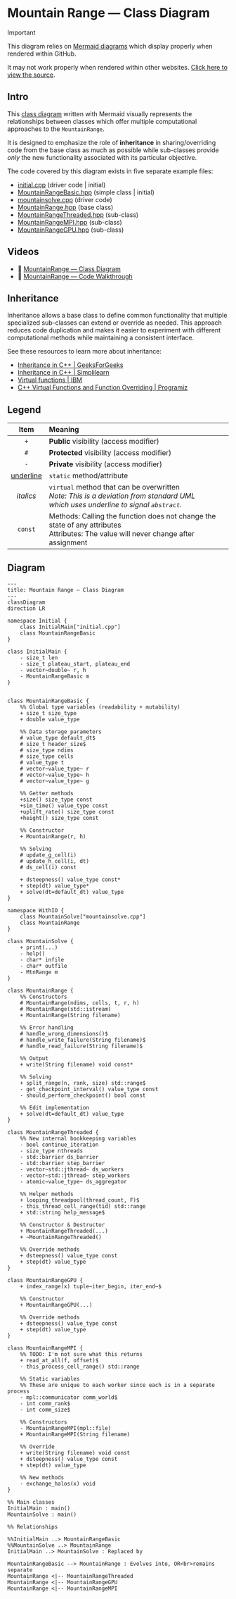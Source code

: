 # Mountain Range — Class Diagram

> [!IMPORTANT]
> This diagram relies on [Mermaid diagrams](https://mermaid.js.org/) which display properly when rendered within GitHub.
>
> It may not work properly when rendered within other websites. [Click here to view the source](https://github.com/BYUHPC/sci-comp-course-example-cxx/blob/main/docs/MountainRange-class-diagram.md).

## Intro

This [class diagram](https://mermaid.js.org/syntax/classDiagram.html#class-diagrams) written with Mermaid visually represents
the relationships between classes which offer multiple computational approaches to the `MountainRange`.

It is designed to emphasize the role of **inheritance** in sharing/overriding code
from the base class as much as possible while sub-classes provide _only_ the new
functionality associated with its particular objective.

The code covered by this diagram exists in five separate example files:
* [initial.cpp](../src/initial.cpp) (driver code | initial)
* [MountainRangeBasic.hpp](../src/MountainRangeBasic.hpp) (simple class | initial)
* [mountainsolve.cpp](../src/mountainsolve.cpp) (driver code)
* [MountainRange.hpp](../src/MountainRange.hpp) (base class)
* [MountainRangeThreaded.hpp](../src/MountainRangeThreaded.hpp) (sub-class)
* [MountainRangeMPI.hpp](../src/MountainRangeMPI.hpp) (sub-class)
* [MountainRangeGPU.hpp](../src/MountainRangeGPU.hpp) (sub-class)

## Videos

- 🎥 [MountainRange — Class Diagram](https://www.loom.com/share/8280654f78754a16902ecd3c9b2c9128?sid=5c193f4c-ae6f-49bb-9c9f-914db2833183)
- 🎥 [MountainRange — Code Walkthrough](https://www.loom.com/share/2e5242942ca74d17b85ce05f97138e60?sid=3d91e827-d55a-44d4-bfc8-58adff1cbac5)

## Inheritance

Inheritance allows a base class to define common functionality that multiple specialized sub-classes can extend or override as needed. This approach reduces code duplication and makes it easier to experiment with different computational methods while maintaining a consistent interface.

See these resources to learn more about inheritance:
* [Inheritance in C++ | GeeksForGeeks](https://www.geeksforgeeks.org/inheritance-in-c/)
* [Inheritance in C++ | Simplilearn](https://www.simplilearn.com/tutorials/cpp-tutorial/types-of-inheritance-in-cpp)
* [Virtual functions | IBM](https://www.ibm.com/docs/en/zos/3.1.0?topic=only-virtual-functions-c)
* [C++ Virtual Functions and Function Overriding | Programiz](https://www.programiz.com/cpp-programming/virtual-functions)

## Legend

| Item | Meaning |
| :-----: | :------------- |
| `+` | **Public** visibility (access modifier) |
| `#` | **Protected** visibility (access modifier) |
| `-` | **Private** visibility (access modifier) |
| <ins>underline</ins> | `static` method/attribute |
| <i>italics</u> | `virtual` method that can be overwritten <br>_Note: This is a deviation from standard UML <br>which uses underline to signal `abstract`._ |
| `const` | Methods: Calling the function does not change the state of any attributes <br>Attributes: The value will never change after assignment |

## Diagram

```mermaid
---
title: Mountain Range — Class Diagram
---
classDiagram
direction LR

namespace Initial {
    class InitialMain["initial.cpp"]
    class MountainRangeBasic
}

class InitialMain {
    - size_t len
    - size_t plateau_start, plateau_end
    - vector~double~ r, h
    - MountainRangeBasic m
}


class MountainRangeBasic {
    %% Global type variables (readability + mutability)
    + size_t size_type
    + double value_type

    %% Data storage parameters
    # value_type default_dt$
    # size_t header_size$
    # size_type ndims
    # size_type cells
    # value_type t
    # vector~value_type~ r
    # vector~value_type~ h
    # vector~value_type~ g

    %% Getter methods
    +size() size_type const
    +sim_time() value_type const
    +uplift_rate() size_type const
    +height() size_type const

    %% Constructor
    + MountainRange(r, h)

    %% Solving
    # update_g_cell(i)
    # update_h_cell(i, dt)
    # ds_cell(i) const

    + dsteepness() value_type const*
    + step(dt) value_type*
    + solve(dt=default_dt) value_type
}

namespace WithIO {
    class MountainSolve["mountainsolve.cpp"]
    class MountainRange
}

class MountainSolve {
    + print(...)
    - help()
    - char* infile
    - char* outfile
    - MtnRange m
}

class MountainRange {
    %% Constructors
    # MountainRange(ndims, cells, t, r, h)
    # MountainRange(std::istream)
    + MountainRange(String filename)

    %% Error handling
    # handle_wrong_dimensions()$
    # handle_write_failure(String filename)$
    # handle_read_failure(String filename)$

    %% Output
    + write(String filename) void const*

    %% Solving
    + split_range(n, rank, size) std::range$
    - get_checkpoint_interval() value_type const
    - should_perform_checkpoint() bool const

    %% Edit implementation
    + solve(dt=default_dt) value_type
}

class MountainRangeThreaded {
    %% New internal bookkeeping variables
    - bool continue_iteration
    - size_type nthreads
    - std::barrier ds_barrier
    - std::barrier step_barrier
    - vector~std::jthread~ ds_workers
    - vector~std::jthread~ step_workers
    - atomic~value_type~ ds_aggregator

    %% Helper methods
    + looping_threadpool(thread_count, F)$
    - this_thread_cell_range(tid) std::range
    + std::string help_message$

    %% Constructor & Destructor
    + MountainRangeThreaded(...)
    + ~MountainRangeThreaded()

    %% Override methods
    + dsteepness() value_type const
    + step(dt) value_type
}

class MountainRangeGPU {
    + index_range(x) tuple~iter_begin, iter_end~$

    %% Constructor
    + MountainRangeGPU(...)

    %% Override methods
    + dsteepness() value_type const
    + step(dt) value_type
}

class MountainRangeMPI {
    %% TODO: I'm not sure what this returns
    + read_at_all(f, offset)$
    - this_process_cell_range() std::range

    %% Static variables
    %% These are unique to each worker since each is in a separate process
    - mpl::communicator comm_world$
    - int comm_rank$
    - int comm_size$

    %% Constructors
    - MountainRangeMPI(mpl::file)
    + MountainRangeMPI(String filename)

    %% Override
    + write(String filename) void const
    + dsteepness() value_type const
    + step(dt) value_type

    %% New methods
    - exchange_halos(x) void
}

%% Main classes
InitialMain : main()
MountainSolve : main()

%% Relationships

%%InitialMain ..> MountainRangeBasic
%%MountainSolve ..> MountainRange
InitialMain ..> MountainSolve : Replaced by

MountainRangeBasic --> MountainRange : Evolves into, OR<br>remains separate
MountainRange <|-- MountainRangeThreaded
MountainRange <|-- MountainRangeGPU
MountainRange <|-- MountainRangeMPI
```
